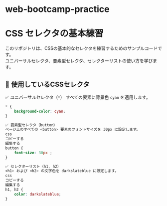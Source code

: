 # web-bootcamp-practice

# CSS セレクタの基本練習
このリポジトリは、CSSの基本的なセレクタを練習するためのサンプルコードです。  
ユニバーサルセレクタ、要素型セレクタ、セレクターリストの使い方を学びます。

## 🔧 使用しているCSSセレクタ
✅ ユニバーサルセレクタ（`*`）
すべての要素に背景色 `cyan` を適用します。
```css
* {
    background-color: cyan;
}

✅ 要素型セレクタ（button）
ページ上のすべての <button> 要素のフォントサイズを 30px に設定します。
css
コピーする
編集する
button {
    font-size: 30px ;
}

✅ セレクターリスト（h1, h2）
<h1> および <h2> の文字色を darkslateblue に設定します。
css
コピーする
編集する
h1, h2 {
    color: darkslateblue;
}

